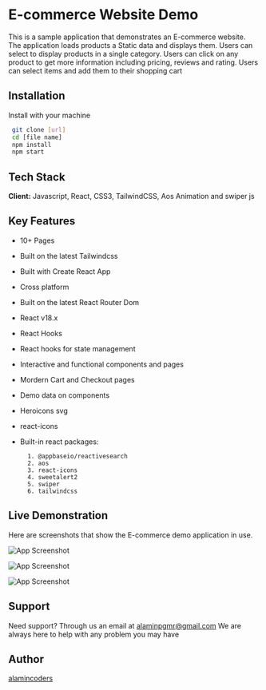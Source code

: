 
# E-commerce Website Demo

This is a sample application that demonstrates an E-commerce website. The application loads products a Static data and displays them. Users can select to display products in a single category. Users can click on any product to get more information including pricing, reviews and rating. Users can select items and add them to their shopping cart


## Installation

Install with your machine

```bash
 git clone [url]
 cd [file name]
 npm install
 npm start
```
    
## Tech Stack

**Client:** Javascript, React, CSS3, TailwindCSS, Aos Animation and swiper js


## Key Features

- 10+ Pages
- Built on the latest Tailwindcss
- Built with Create React App
- Cross platform
- Built on the latest React Router Dom
- React v18.x
- React Hooks
- React hooks for state management
- Interactive and functional components and pages
- Mordern Cart and Checkout pages
- Demo data on components
- Heroicons svg
- react-icons 
- Built-in react packages:

        1. @appbaseio/reactivesearch
        2. aos
        3. react-icons
        4. sweetalert2
        5. swiper
        6. tailwindcss


## Live Demonstration
Here are screenshots that show the E-commerce demo application in use.

![App Screenshot](https://i.ibb.co/k2pyD8G/smartmockups-lboixhvc.jpg)

![App Screenshot](https://i.ibb.co/xMV0wvf/demo-1.png)

![App Screenshot](https://i.ibb.co/74tP29N/demo-5.png)
## Support

Need support? Through us an email at alaminpgmr@gmail.com
We are always here to help with any problem you may have


## Author

[alamincoders](https://alamincoders.netlify.app/)

